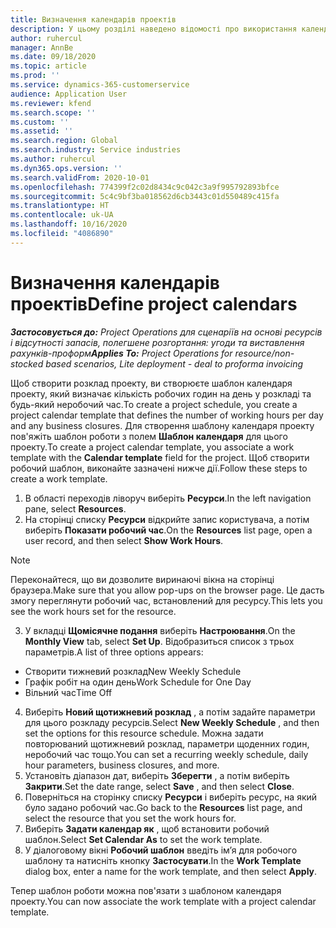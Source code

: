 ```yaml
---
title: Визначення календарів проектів
description: У цьому розділі наведено відомості про використання календаря проекту для відстеження розкладу проекту.
author: ruhercul
manager: AnnBe
ms.date: 09/18/2020
ms.topic: article
ms.prod: ''
ms.service: dynamics-365-customerservice
audience: Application User
ms.reviewer: kfend
ms.search.scope: ''
ms.custom: ''
ms.assetid: ''
ms.search.region: Global
ms.search.industry: Service industries
ms.author: ruhercul
ms.dyn365.ops.version: ''
ms.search.validFrom: 2020-10-01
ms.openlocfilehash: 774399f2c02d8434c9c042c3a9f995792893bfce
ms.sourcegitcommit: 5c4c9bf3ba018562d6cb3443c01d550489c415fa
ms.translationtype: HT
ms.contentlocale: uk-UA
ms.lasthandoff: 10/16/2020
ms.locfileid: "4086890"
---
```

# <a name="define-project-calendars"></a><span data-ttu-id="7aa3e-103">Визначення календарів проектів</span><span class="sxs-lookup"><span data-stu-id="7aa3e-103">Define project calendars</span></span>

<span data-ttu-id="7aa3e-104">_**Застосовується до:** Project Operations для сценаріїв на основі ресурсів і відсутності запасів, полегшене розгортання: угоди та виставлення рахунків-проформ_</span><span class="sxs-lookup"><span data-stu-id="7aa3e-104">_**Applies To:** Project Operations for resource/non-stocked based scenarios, Lite deployment - deal to proforma invoicing_</span></span>

<span data-ttu-id="7aa3e-105">Щоб створити розклад проекту, ви створюєте шаблон календаря проекту, який визначає кількість робочих годин на день у розкладі та будь-який неробочий час.</span><span class="sxs-lookup"><span data-stu-id="7aa3e-105">To create a project schedule, you create a project calendar template that defines the number of working hours per day and any business closures.</span></span> <span data-ttu-id="7aa3e-106">Для створення шаблону календаря проекту пов'яжіть шаблон роботи з полем **Шаблон календаря** для цього проекту.</span><span class="sxs-lookup"><span data-stu-id="7aa3e-106">To create a project calendar template, you associate a work template with the **Calendar template** field for the project.</span></span> <span data-ttu-id="7aa3e-107">Щоб створити робочий шаблон, виконайте зазначені нижче дії.</span><span class="sxs-lookup"><span data-stu-id="7aa3e-107">Follow these steps to create a work template.</span></span>

1. <span data-ttu-id="7aa3e-108">В області переходів ліворуч виберіть **Ресурси**.</span><span class="sxs-lookup"><span data-stu-id="7aa3e-108">In the left navigation pane, select **Resources**.</span></span> 
2. <span data-ttu-id="7aa3e-109">На сторінці списку **Ресурси** відкрийте запис користувача, а потім виберіть **Показати робочий час**.</span><span class="sxs-lookup"><span data-stu-id="7aa3e-109">On the **Resources** list page, open a user record, and then select **Show Work Hours**.</span></span>

  > [!NOTE]
  > <span data-ttu-id="7aa3e-110">Переконайтеся, що ви дозволите виринаючі вікна на сторінці браузера.</span><span class="sxs-lookup"><span data-stu-id="7aa3e-110">Make sure that you allow pop-ups on the browser page.</span></span> <span data-ttu-id="7aa3e-111">Це дасть змогу переглянути робочий час, встановлений для ресурсу.</span><span class="sxs-lookup"><span data-stu-id="7aa3e-111">This lets you see the work hours set for the resource.</span></span>
  
3. <span data-ttu-id="7aa3e-112">У вкладці **Щомісячне подання** виберіть **Настроювання**.</span><span class="sxs-lookup"><span data-stu-id="7aa3e-112">On the **Monthly View** tab, select **Set Up**.</span></span> <span data-ttu-id="7aa3e-113">Відобразиться список з трьох параметрів.</span><span class="sxs-lookup"><span data-stu-id="7aa3e-113">A list of three options appears:</span></span> 

  - <span data-ttu-id="7aa3e-114">Створити тижневий розклад</span><span class="sxs-lookup"><span data-stu-id="7aa3e-114">New Weekly Schedule</span></span>
  - <span data-ttu-id="7aa3e-115">Графік робіт на один день</span><span class="sxs-lookup"><span data-stu-id="7aa3e-115">Work Schedule for One Day</span></span>
  - <span data-ttu-id="7aa3e-116">Вільний час</span><span class="sxs-lookup"><span data-stu-id="7aa3e-116">Time Off</span></span>

4. <span data-ttu-id="7aa3e-117">Виберіть **Новий щотижневий розклад** , а потім задайте параметри для цього розкладу ресурсів.</span><span class="sxs-lookup"><span data-stu-id="7aa3e-117">Select **New Weekly Schedule** , and then set the options for this resource schedule.</span></span> <span data-ttu-id="7aa3e-118">Можна задати повторюваний щотижневий розклад, параметри щоденних годин, неробочий час тощо.</span><span class="sxs-lookup"><span data-stu-id="7aa3e-118">You can set a recurring weekly schedule, daily hour parameters, business closures, and more.</span></span>
5. <span data-ttu-id="7aa3e-119">Установіть діапазон дат, виберіть **Зберегти** , а потім виберіть **Закрити**.</span><span class="sxs-lookup"><span data-stu-id="7aa3e-119">Set the date range, select **Save** , and then select **Close**.</span></span> 
6. <span data-ttu-id="7aa3e-120">Поверніться на сторінку списку **Ресурси** і виберіть ресурс, на який було задано робочий час.</span><span class="sxs-lookup"><span data-stu-id="7aa3e-120">Go back to the **Resources** list page, and select the resource that you set the work hours for.</span></span> 
7. <span data-ttu-id="7aa3e-121">Виберіть **Задати календар як** , щоб встановити робочий шаблон.</span><span class="sxs-lookup"><span data-stu-id="7aa3e-121">Select **Set Calendar As** to set the work template.</span></span> 
8. <span data-ttu-id="7aa3e-122">У діалоговому вікні **Робочий шаблон** введіть ім’я для робочого шаблону та натисніть кнопку **Застосувати**.</span><span class="sxs-lookup"><span data-stu-id="7aa3e-122">In the **Work Template** dialog box, enter a name for the work template, and then select **Apply**.</span></span> 

<span data-ttu-id="7aa3e-123">Тепер шаблон роботи можна пов'язати з шаблоном календаря проекту.</span><span class="sxs-lookup"><span data-stu-id="7aa3e-123">You can now associate the work template with a project calendar template.</span></span>

